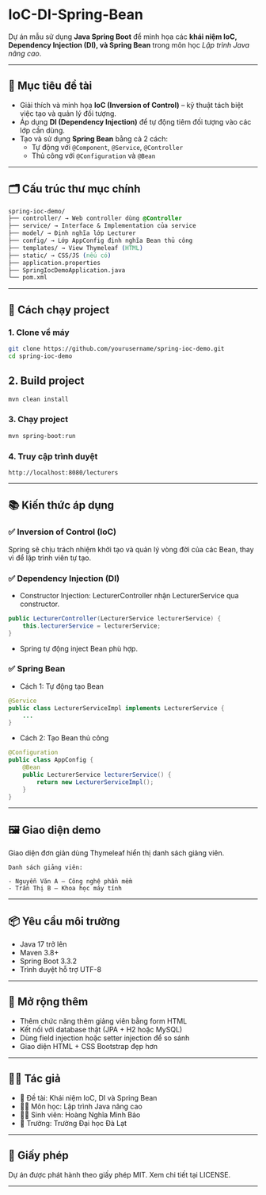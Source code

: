 # IoC-DI-Spring-Bean

Dự án mẫu sử dụng **Java Spring Boot** để minh họa các **khái niệm IoC, Dependency Injection (DI), và Spring Bean** trong môn học _Lập trình Java nâng cao_.

---

## 📌 Mục tiêu đề tài

- Giải thích và minh họa **IoC (Inversion of Control)** – kỹ thuật tách biệt việc tạo và quản lý đối tượng.
- Áp dụng **DI (Dependency Injection)** để tự động tiêm đối tượng vào các lớp cần dùng.
- Tạo và sử dụng **Spring Bean** bằng cả 2 cách:
  - Tự động với `@Component`, `@Service`, `@Controller`
  - Thủ công với `@Configuration` và `@Bean`

---

## 🗂 Cấu trúc thư mục chính

```css
spring-ioc-demo/
├── controller/ → Web controller dùng @Controller
├── service/ → Interface & Implementation của service
├── model/ → Định nghĩa lớp Lecturer
├── config/ → Lớp AppConfig định nghĩa Bean thủ công
├── templates/ → View Thymeleaf (HTML)
├── static/ → CSS/JS (nếu có)
├── application.properties
├── SpringIocDemoApplication.java
└── pom.xml
```

---

## 🚀 Cách chạy project

### 1. Clone về máy

```bash
git clone https://github.com/yourusername/spring-ioc-demo.git
cd spring-ioc-demo
```

## 2. Build project
```bash
mvn clean install
```

### 3. Chạy project
```bash
mvn spring-boot:run
```

### 4. Truy cập trình duyệt
```url
http://localhost:8080/lecturers
```

---

## 📚 Kiến thức áp dụng
### ✅ Inversion of Control (IoC)
Spring sẽ chịu trách nhiệm khởi tạo và quản lý vòng đời của các Bean, thay vì để lập trình viên tự tạo.

### ✅ Dependency Injection (DI)
- Constructor Injection:
LecturerController nhận LecturerService qua constructor.

```java
public LecturerController(LecturerService lecturerService) {
    this.lecturerService = lecturerService;
}
```

- Spring tự động inject Bean phù hợp.

### ✅ Spring Bean
- Cách 1: Tự động tạo Bean

```java
@Service
public class LecturerServiceImpl implements LecturerService {
    ...
}
```

- Cách 2: Tạo Bean thủ công

```java
@Configuration
public class AppConfig {
    @Bean
    public LecturerService lecturerService() {
        return new LecturerServiceImpl();
    }
}
```

---

## 🖼 Giao diện demo
Giao diện đơn giản dùng Thymeleaf hiển thị danh sách giảng viên.

```less
Danh sách giảng viên:

- Nguyễn Văn A – Công nghệ phần mềm
- Trần Thị B – Khoa học máy tính
```

---

## 📦 Yêu cầu môi trường
- Java 17 trở lên
- Maven 3.8+
- Spring Boot 3.3.2
- Trình duyệt hỗ trợ UTF-8

---

## 🔧 Mở rộng thêm
- Thêm chức năng thêm giảng viên bằng form HTML
- Kết nối với database thật (JPA + H2 hoặc MySQL)
- Dùng field injection hoặc setter injection để so sánh
- Giao diện HTML + CSS Bootstrap đẹp hơn

---

## 🧑‍🎓 Tác giả
- 📘 Đề tài: Khái niệm IoC, DI và Spring Bean
- 👨‍🏫 Môn học: Lập trình Java nâng cao
- 🧑‍💻 Sinh viên: Hoàng Nghĩa Minh Bảo
- 🏫 Trường: Trường Đại học Đà Lạt

---

## 📝 Giấy phép
Dự án được phát hành theo giấy phép MIT. Xem chi tiết tại LICENSE.

---
